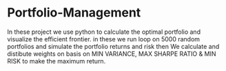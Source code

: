 # Portfolio-Management
In these project we use python to calculate the optimal portfolio and visualize the efficient frontier.
in these we run loop on 5000 random portfolios and simulate the portfolio returns and risk then 
We calculate and distibute weights on basis on MIN VARIANCE, MAX SHARPE RATIO & MIN RISK to make the maximum return.
